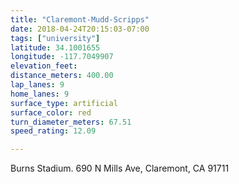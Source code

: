 ```yaml
---
title: "Claremont-Mudd-Scripps"
date: 2018-04-24T20:15:03-07:00
tags: ["university"]
latitude: 34.1001655
longitude: -117.7049907
elevation_feet:
distance_meters: 400.00
lap_lanes: 9
home_lanes: 9
surface_type: artificial
surface_color: red
turn_diameter_meters: 67.51
speed_rating: 12.09

---
```

Burns Stadium. 690 N Mills Ave, Claremont, CA 91711
<!--more-->
